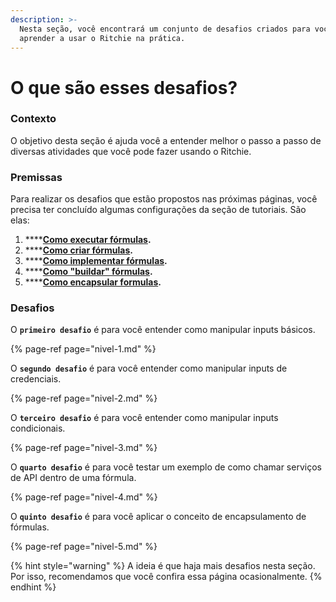 ```yaml
---
description: >-
  Nesta seção, você encontrará um conjunto de desafios criados para você
  aprender a usar o Ritchie na prática.
---
```


# O que são esses desafios?

### Contexto

O objetivo desta seção é ajuda você a entender melhor o passo a passo de diversas atividades que você pode fazer usando o Ritchie. 

### Premissas

Para realizar os desafios que estão propostos nas próximas páginas, você precisa ter concluído algumas configurações da seção de tutoriais. São elas: 

1. \*\*\*\*[**Como executar fórmulas**](../tutoriais/commands/)**.**
2. \*\*\*\*[**Como criar fórmulas**](../tutoriais/como-criar-formulas.md)**.**
3. \*\*\*\*[**Como implementar fórmulas**](../tutoriais/como-implementar-uma-formula.md)**.**
4. \*\*\*\*[**Como "buildar" fórmulas**](../tutoriais/build-a-formula.md)**.**
5. \*\*\*\*[**Como encapsular formulas**](../tutoriais/como-encapsular-formulas.md)**.**

### Desafios

O **`primeiro desafio`** é para você entender como manipular inputs básicos. 

{% page-ref page="nivel-1.md" %}

O **`segundo desafio`** é para você entender como manipular inputs de credenciais. 

{% page-ref page="nivel-2.md" %}

O **`terceiro desafio`** é para você entender como manipular inputs condicionais.

{% page-ref page="nivel-3.md" %}

O **`quarto desafio`** é para você testar um exemplo de como chamar serviços de API dentro de uma fórmula.

{% page-ref page="nivel-4.md" %}

O **`quinto desafio`** é para você aplicar o conceito de encapsulamento de fórmulas.

{% page-ref page="nivel-5.md" %}



{% hint style="warning" %}
A ideia é que haja mais desafios nesta seção. Por isso, recomendamos que você confira essa página ocasionalmente. 
{% endhint %}

